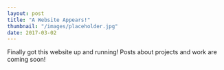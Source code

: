 ```yaml
---
layout: post
title: "A Website Appears!"
thumbnail: "/images/placeholder.jpg"
date: 2017-03-02
---
```


Finally got this website up and running! Posts about projects and work are coming soon!